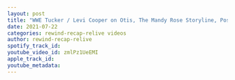 ```yaml
---
layout: post
title: "WWE Tucker / Levi Cooper on Otis, The Mandy Rose Storyline, Possible AEW Run and More!"
date: 2021-07-22
categories: rewind-recap-relive videos
author: rewind-recap-relive
spotify_track_id: 
youtube_video_id: zmlPz1UeEMI
apple_track_id: 
youtube_metadata: 
---
```

